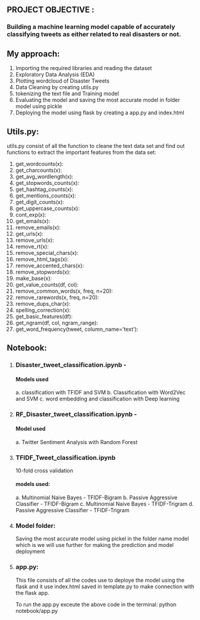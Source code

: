 ## PROJECT OBJECTIVE :

### Building a machine learning model capable of accurately classifying tweets as either related to real disasters or not.

## My approach:

1. Importing the required libraries and reading the dataset
2. Exploratory Data Analysis (EDA)
3. Plotting wordcloud of Disaster Tweets
4. Data Cleaning by creating utils.py
5. tokenizing the text file and Training model
6. Evaluating the model and saving the most accurate model in folder model using pickle
7. Deploying the model using flask by creating a app.py and index.html

## Utils.py:

utils.py consist of all the function to cleane the text data set and find out functions to extract the important features from the data set:

1. get_wordcounts(x):
2. get_charcounts(x):
3. get_avg_wordlength(x):
4. get_stopwords_counts(x):
5. get_hashtag_counts(x):
6. get_mentions_counts(x):
7. get_digit_counts(x):
8. get_uppercase_counts(x):
9. cont_exp(x):
10. get_emails(x):
11. remove_emails(x):
12. get_urls(x):
13. remove_urls(x):
14. remove_rt(x):
15. remove_special_chars(x):
16. remove_html_tags(x):
17. remove_accented_chars(x):
18. remove_stopwords(x):
19. make_base(x):
20. get_value_counts(df, col):
21. remove_common_words(x, freq, n=20):
22. remove_rarewords(x, freq, n=20):
23. remove_dups_char(x):
24. spelling_correction(x):
25. get_basic_features(df):
26. get_ngram(df, col, ngram_range):
27. get_word_frequency(tweet, column_name='text'):

## Notebook:

1. ### Disaster_tweet_classification.ipynb -

   #### Models used

   a. classification with TFIDF and SVM
   b. Classification with Word2Vec and SVM
   c. word embedding and classification with Deep learning

2. ### RF_Disaster_tweet_classification.ipynb -

   #### Model used

   a. Twitter Sentiment Analysis with Random Forest

3. ### TFIDF_Tweet_classification.ipynb

   10-fold cross validation

   #### models used:

   a. Multinomial Naive Bayes - TFIDF-Bigram
   b. Passive Aggressive Classifier - TFIDF-Bigram
   c. Multinomial Naive Bayes - TFIDF-Trigram
   d. Passive Aggressive Classifier - TFIDF-Trigram

4. ### Model folder:

   Saving the most accurate model using pickel in the folder name model which is we will use further for making the prediction and model deployment

5. ### app.py:

   This file consists of all the codes use to deploye the model using the flask and it use index.html saved in template.py to make connection with the flask app.

   To run the app.py exceute the above code in the terminal:
   python notebook/app.py
